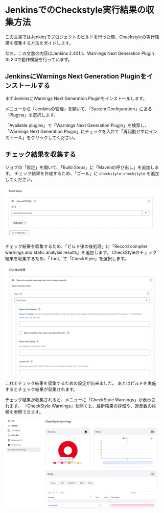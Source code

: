 # JenkinsでのCheckstyle実行結果の収集方法

この文書ではJenkinsでプロジェクトのビルドを行った際、Checkstyleの実行結果を収集する方法をガイドします。

なお、この文書の内容はJenkins 2.401.1、Warnings Next Generation Plugin 10.2.0で動作検証を行っています。

## JenkinsにWarnings Next Generation Pluginをインストールする

まずJenkinsにWarnings Next Generation Pluginをインストールします。

メニューから「Jenkinsの管理」を開いて、「System Configuration」にある「Plugins」を選択します。

「Available plugins」で「Warnings Next Generation Plugin」を検索し、「Warnings Next Generation Plugin」にチェックを入れて「再起動せずにインストール」をクリックしてください。

## チェック結果を収集する

ジョブの「設定」を開いて、「Build Steps」に「Mavenの呼び出し」を追加します。
チェック結果を作成するため、「ゴール」に `checkstyle:checkstyle` を追加してください。

![](./assets/jenkins-checkstyle-build.png)

チェック結果を収集するため、「ビルド後の後処理」に「Record compiler warnings and static analysis results」を追加します。
CheckStyleのチェック結果を収集するため、「Tool」で「CheckStyle」を選択します。

![](./assets/jenkins-checkstyle-postbuild.png)

これでチェック結果を収集するための設定が出来ました。
あとはビルドを実施するとチェック結果が収集されます。

チェック結果が収集されると、メニューに「CheckStyle Warnings」が表示されます。
「CheckStyle Warnings」を開くと、最新結果の詳細や、違反数の推移を参照できます。

![](./assets/jenkins-checkstyle-warnings.png)
